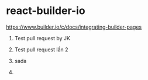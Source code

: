 # react-builder-io
https://www.builder.io/c/docs/integrating-builder-pages


1. Test pull request by JK

2. Test pull request lần 2
3. sada
4. 

